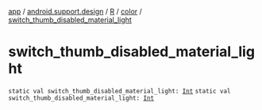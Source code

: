 [app](../../../index.md) / [android.support.design](../../index.md) / [R](../index.md) / [color](index.md) / [switch_thumb_disabled_material_light](./switch_thumb_disabled_material_light.md)

# switch_thumb_disabled_material_light

`static val switch_thumb_disabled_material_light: `[`Int`](https://kotlinlang.org/api/latest/jvm/stdlib/kotlin/-int/index.html)
`static val switch_thumb_disabled_material_light: `[`Int`](https://kotlinlang.org/api/latest/jvm/stdlib/kotlin/-int/index.html)